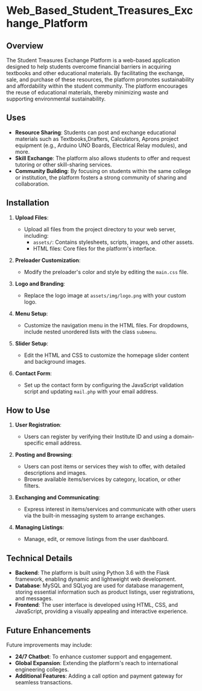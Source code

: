 # Web_Based_Student_Treasures_Exchange_Platform


## Overview

The Student Treasures Exchange Platform is a web-based application designed to help students overcome financial barriers in acquiring textbooks and other educational materials. By facilitating the exchange, sale, and purchase of these resources, the platform promotes sustainability and affordability within the student community. The platform encourages the reuse of educational materials, thereby minimizing waste and supporting environmental sustainability.

## Uses

- **Resource Sharing**: Students can post and exchange educational materials such as Textbooks,Drafters, Calculators, Aprons project equipment (e.g., Arduino UNO Boards, Electrical Relay modules), and more.
- **Skill Exchange**: The platform also allows students to offer and request tutoring or other skill-sharing services.
- **Community Building**: By focusing on students within the same college or institution, the platform fosters a strong community of sharing and collaboration.

## Installation

1. **Upload Files**: 
   - Upload all files from the project directory to your web server, including:
     - `assets/`: Contains stylesheets, scripts, images, and other assets.
     - HTML files: Core files for the platform's interface.

2. **Preloader Customization**:
   - Modify the preloader's color and style by editing the `main.css` file.

3. **Logo and Branding**:
   - Replace the logo image at `assets/img/logo.png` with your custom logo.

4. **Menu Setup**:
   - Customize the navigation menu in the HTML files. For dropdowns, include nested unordered lists with the class `submenu`.

5. **Slider Setup**:
   - Edit the HTML and CSS to customize the homepage slider content and background images.

6. **Contact Form**:
   - Set up the contact form by configuring the JavaScript validation script and updating `mail.php` with your email address.

## How to Use

1. **User Registration**:
   - Users can register by verifying their Institute ID and using a domain-specific email address.

2. **Posting and Browsing**:
   - Users can post items or services they wish to offer, with detailed descriptions and images.
   - Browse available items/services by category, location, or other filters.

3. **Exchanging and Communicating**:
   - Express interest in items/services and communicate with other users via the built-in messaging system to arrange exchanges.

4. **Managing Listings**:
   - Manage, edit, or remove listings from the user dashboard.

## Technical Details

- **Backend**: The platform is built using Python 3.6 with the Flask framework, enabling dynamic and lightweight web development.
- **Database**: MySQL and SQLyog are used for database management, storing essential information such as product listings, user registrations, and messages.
- **Frontend**: The user interface is developed using HTML, CSS, and JavaScript, providing a visually appealing and interactive experience.


## Future Enhancements

Future improvements may include:
- **24/7 Chatbot**: To enhance customer support and engagement.
- **Global Expansion**: Extending the platform's reach to international engineering colleges.
- **Additional Features**: Adding a call option and payment gateway for seamless transactions.



